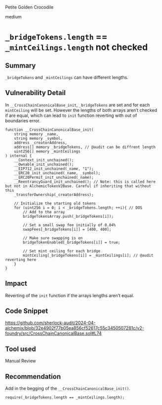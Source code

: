 Petite Golden Crocodile

medium

# `_bridgeTokens.length` == `_mintCeilings.length` not checked

## Summary

`_bridgeTokens` and `_mintCeilings` can have different lengths.

## Vulnerability Detail

In `__CrossChainCanonicalBase_init`, `_bridgeTokens` are set and for each `mintCeiling` will be set. However the lengths of both arrays aren’t checked if are equal, which can lead to `init` function reverting with out of boundaries error.

```solidity
function __CrossChainCanonicalBase_init(
    string memory _name,
    string memory _symbol,
    address _creatorAddress,
    address[] memory _bridgeTokens, // @audit can be diffrent length
    uint256[] memory _mintCeilings
) internal {
    __Context_init_unchained();
    __Ownable_init_unchained();
    __EIP712_init_unchained(_name, "1");
    __ERC20_init_unchained(_name, _symbol);
    __ERC20Permit_init_unchained(_name);
    __ReentrancyGuard_init_unchained(); // Note: this is called here but not in AlchemicTokenV2Base. Careful if inheriting that without this
    _transferOwnership(_creatorAddress);

    // Initialize the starting old tokens
    for (uint256 i = 0; i < _bridgeTokens.length; ++i){ // DOS
        // Add to the array
        bridgeTokensArray.push(_bridgeTokens[i]);

        // Set a small swap fee initially of 0.04%
        swapFees[_bridgeTokens[i]] = [400, 400];

        // Make sure swapping is on
        bridgeTokenEnabled[_bridgeTokens[i]] = true;

        // Set mint ceiling for each bridge
        mintCeiling[_bridgeTokens[i]] = _mintCeilings[i]; // @audit reverting here
    }
}
```

## Impact

Reverting of the `init` function if the arrays lengths aren’t equal.

## Code Snippet

https://github.com/sherlock-audit/2024-04-alchemix/blob/32e4902f77b05ea856cf52617c55c3450507281c/v2-foundry/src/CrossChainCanonicalBase.sol#L74

## Tool used

Manual Review

## Recommendation

Add in the begging of the `__CrossChainCanonicalBase_init()`.

```solidity
require(_bridgeTokens.length == _mintCeilings.length);
```